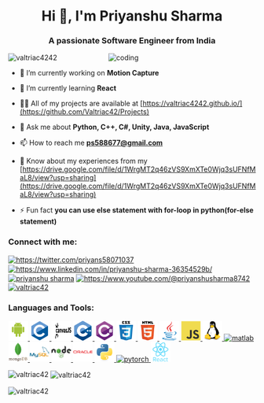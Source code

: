 <h1 align="center">Hi 👋, I'm Priyanshu Sharma</h1>
<h3 align="center">A passionate Software Engineer from India</h3>

<img align = "right" alt ="coding" width = "300" src= "https://media.giphy.com/media/v1.Y2lkPTc5MGI3NjExOGRoYnNydm5wcDR6N3R4MTU1YTR2dzJlbzViNXowYm80ajdtd2ZvciZlcD12MV9pbnRlcm5hbF9naWZfYnlfaWQmY3Q9Zw/lESsVoYTL4o3K40zZx/giphy.gif">

<p align="left"> <img src="https://komarev.com/ghpvc/?username=valtriac4242&label=Profile%20views&color=0e75b6&style=flat" alt="valtriac4242" /> </p>

- 🔭 I’m currently working on **Motion Capture**

- 🌱 I’m currently learning **React**

- 👨‍💻 All of my projects are available at [https://valtriac4242.github.io/](https://github.com/Valtriac42/Projects)

- 💬 Ask me about **Python, C++, C#, Unity, Java, JavaScript**

- 📫 How to reach me **ps588677@gmail.com**

- 📄 Know about my experiences from my [https://drive.google.com/file/d/1WrgMT2q46zVS9XmXTe0Wjq3sUFNfMaL8/view?usp=sharing](https://drive.google.com/file/d/1WrgMT2q46zVS9XmXTe0Wjq3sUFNfMaL8/view?usp=sharing)

- ⚡ Fun fact **you can use else statement with for-loop in python(for-else statement)**

<h3 align="left">Connect with me:</h3>
<p align="left">
<a href="https://twitter.com/https://twitter.com/priyans58071037" target="blank"><img align="center" src="https://raw.githubusercontent.com/rahuldkjain/github-profile-readme-generator/master/src/images/icons/Social/twitter.svg" alt="https://twitter.com/priyans58071037" height="30" width="40" /></a>
<a href="https://linkedin.com/in/https://www.linkedin.com/in/priyanshu-sharma-36354529b/" target="blank"><img align="center" src="https://raw.githubusercontent.com/rahuldkjain/github-profile-readme-generator/master/src/images/icons/Social/linked-in-alt.svg" alt="https://www.linkedin.com/in/priyanshu-sharma-36354529b/" height="30" width="40" /></a>
<a href="https://fb.com/priyanshu sharma" target="blank"><img align="center" src="https://raw.githubusercontent.com/rahuldkjain/github-profile-readme-generator/master/src/images/icons/Social/facebook.svg" alt="priyanshu sharma" height="30" width="40" /></a>
<a href="https://www.youtube.com/c/https://www.youtube.com/@priyanshusharma8742" target="blank"><img align="center" src="https://raw.githubusercontent.com/rahuldkjain/github-profile-readme-generator/master/src/images/icons/Social/youtube.svg" alt="https://www.youtube.com/@priyanshusharma8742" height="30" width="40" /></a>
<a href="https://www.leetcode.com/valtriac42" target="blank"><img align="center" src="https://raw.githubusercontent.com/rahuldkjain/github-profile-readme-generator/master/src/images/icons/Social/leet-code.svg" alt="valtriac42" height="30" width="40" /></a>
</p>

<h3 align="left">Languages and Tools:</h3>
<p align="left"> <a href="https://developer.android.com" target="_blank" rel="noreferrer"> <img src="https://raw.githubusercontent.com/devicons/devicon/master/icons/android/android-original-wordmark.svg" alt="android" width="40" height="40"/> </a> <a href="https://www.cprogramming.com/" target="_blank" rel="noreferrer"> <img src="https://raw.githubusercontent.com/devicons/devicon/master/icons/c/c-original.svg" alt="c" width="40" height="40"/> </a> <a href="https://canvasjs.com" target="_blank" rel="noreferrer"> <img src="https://raw.githubusercontent.com/Hardik0307/Hardik0307/master/assets/canvasjs-charts.svg" alt="canvasjs" width="40" height="40"/> </a> <a href="https://www.w3schools.com/cpp/" target="_blank" rel="noreferrer"> <img src="https://raw.githubusercontent.com/devicons/devicon/master/icons/cplusplus/cplusplus-original.svg" alt="cplusplus" width="40" height="40"/> </a> <a href="https://www.w3schools.com/cs/" target="_blank" rel="noreferrer"> <img src="https://raw.githubusercontent.com/devicons/devicon/master/icons/csharp/csharp-original.svg" alt="csharp" width="40" height="40"/> </a> <a href="https://www.w3schools.com/css/" target="_blank" rel="noreferrer"> <img src="https://raw.githubusercontent.com/devicons/devicon/master/icons/css3/css3-original-wordmark.svg" alt="css3" width="40" height="40"/> </a> <a href="https://www.w3.org/html/" target="_blank" rel="noreferrer"> <img src="https://raw.githubusercontent.com/devicons/devicon/master/icons/html5/html5-original-wordmark.svg" alt="html5" width="40" height="40"/> </a> <a href="https://www.java.com" target="_blank" rel="noreferrer"> <img src="https://raw.githubusercontent.com/devicons/devicon/master/icons/java/java-original.svg" alt="java" width="40" height="40"/> </a> <a href="https://developer.mozilla.org/en-US/docs/Web/JavaScript" target="_blank" rel="noreferrer"> <img src="https://raw.githubusercontent.com/devicons/devicon/master/icons/javascript/javascript-original.svg" alt="javascript" width="40" height="40"/> </a> <a href="https://www.linux.org/" target="_blank" rel="noreferrer"> <img src="https://raw.githubusercontent.com/devicons/devicon/master/icons/linux/linux-original.svg" alt="linux" width="40" height="40"/> </a> <a href="https://www.mathworks.com/" target="_blank" rel="noreferrer"> <img src="https://upload.wikimedia.org/wikipedia/commons/2/21/Matlab_Logo.png" alt="matlab" width="40" height="40"/> </a> <a href="https://www.mongodb.com/" target="_blank" rel="noreferrer"> <img src="https://raw.githubusercontent.com/devicons/devicon/master/icons/mongodb/mongodb-original-wordmark.svg" alt="mongodb" width="40" height="40"/> </a> <a href="https://www.mysql.com/" target="_blank" rel="noreferrer"> <img src="https://raw.githubusercontent.com/devicons/devicon/master/icons/mysql/mysql-original-wordmark.svg" alt="mysql" width="40" height="40"/> </a> <a href="https://nodejs.org" target="_blank" rel="noreferrer"> <img src="https://raw.githubusercontent.com/devicons/devicon/master/icons/nodejs/nodejs-original-wordmark.svg" alt="nodejs" width="40" height="40"/> </a> <a href="https://www.oracle.com/" target="_blank" rel="noreferrer"> <img src="https://raw.githubusercontent.com/devicons/devicon/master/icons/oracle/oracle-original.svg" alt="oracle" width="40" height="40"/> </a> <a href="https://www.python.org" target="_blank" rel="noreferrer"> <img src="https://raw.githubusercontent.com/devicons/devicon/master/icons/python/python-original.svg" alt="python" width="40" height="40"/> </a> <a href="https://pytorch.org/" target="_blank" rel="noreferrer"> <img src="https://www.vectorlogo.zone/logos/pytorch/pytorch-icon.svg" alt="pytorch" width="40" height="40"/> </a> <a href="https://reactjs.org/" target="_blank" rel="noreferrer"> <img src="https://raw.githubusercontent.com/devicons/devicon/master/icons/react/react-original-wordmark.svg" alt="react" width="40" height="40"/> </a> </p>

<p><img align="left" src="https://github-readme-stats.vercel.app/api/top-langs?username=valtriac42&show_icons=true&locale=en&layout=compact" alt="valtriac42" /></p>

<p>&nbsp;<img align="center" src="https://github-readme-stats.vercel.app/api?username=valtriac42&show_icons=true&locale=en" alt="valtriac42" /></p>

<p><img align="center" src="https://github-readme-streak-stats.herokuapp.com/?user=valtriac42&" alt="valtriac42" /></p>
